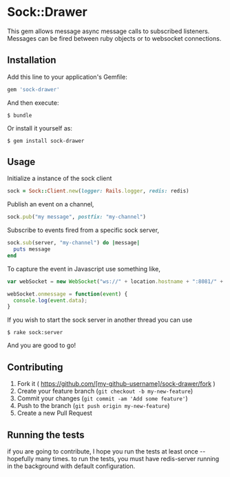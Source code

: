 # Sock::Drawer

This gem allows message async message calls to subscribed listeners.
Messages can be fired between ruby objects or to websocket connections.

## Installation

Add this line to your application's Gemfile:

```ruby
gem 'sock-drawer'
```

And then execute:

    $ bundle

Or install it yourself as:

    $ gem install sock-drawer

## Usage

Initialize a instance of the sock client

```Ruby
sock = Sock::Client.new(logger: Rails.logger, redis: redis)
```

Publish an event on a channel,

```Ruby
sock.pub("my message", postfix: "my-channel")
```

Subscribe to events fired from a specific sock server,

```Ruby
sock.sub(server, "my-channel") do |message|
  puts message
end
```

To capture the event in Javascript use something like,

```javascript
var webSocket = new WebSocket("ws://" + location.hostname + ":8081/" + "my-channel");

webSocket.onmessage = function(event) {
  console.log(event.data);
}
```

If you wish to start the sock server in another thread you can use

    $ rake sock:server

And you are good to go!

## Contributing

1. Fork it ( https://github.com/[my-github-username]/sock-drawer/fork )
2. Create your feature branch (`git checkout -b my-new-feature`)
3. Commit your changes (`git commit -am 'Add some feature'`)
4. Push to the branch (`git push origin my-new-feature`)
5. Create a new Pull Request

## Running the tests

if you are going to contribute, I hope you run the tests at least once -- hopefully many times.
to run the tests, you must have redis-server running in the background with default configuration.
